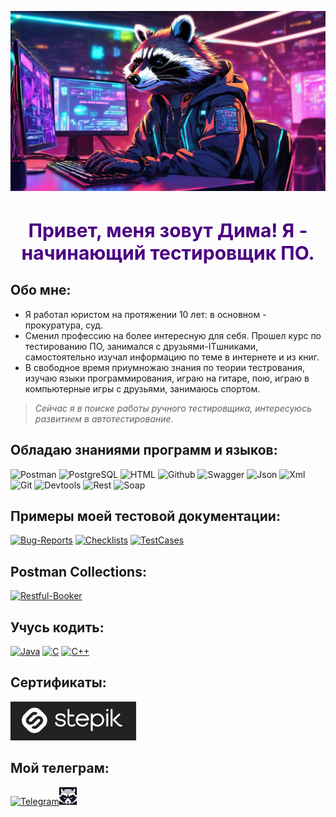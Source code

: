 ![Header](https://github.com/Enotissimo/Enotissimo/blob/main/assets/Cutie.png)

<h1 align="center" style="color:#4B0082; font-size:30px">Привет, меня зовут Дима! Я - начинающий тестировщик ПО.</h1>
 
## Обо мне:
- Я работал юристом на протяжении 10 лет: в основном - прокуратура, суд.
- Сменил профессию на более интересную для себя.
Прошел курс по тестированию ПО, занимался с друзьями-ITшниками, самостоятельно изучал информацию по теме в интернете и из книг.
- В свободное время приумножаю знания по теории тестрования, изучаю языки программирования, играю на гитаре, пою, играю в компьютерные игры с друзьями, занимаюсь спортом.

> _Сейчас я в поиске работы ручного тестировщика, интересуюсь развитием в автотестирование._


## Обладаю знаниями программ и языков:
![Postman](https://img.shields.io/badge/Postman-090909?style=for-the-badge&logo=Postman&logoColor=FF8C00
)
![PostgreSQL](https://img.shields.io/badge/PostgreSQL-090909?style=for-the-badge&logo=postgresql&logoColor=00FFFF
)
![HTML](https://img.shields.io/badge/HTML-090909?style=for-the-badge&logo=html5&logoColor=DC143C)
![Github](https://img.shields.io/badge/GIThub-090909?style=for-the-badge&logo=github&logoColor=E6E6FA)
![Swagger](https://img.shields.io/badge/Swagger-090909?style=for-the-badge&logo=Swagger&logoColor=00FF00
)
![Json](https://img.shields.io/badge/json-090909?style=for-the-badge&logo=json&logoColor=FFDAB9)
![Xml](https://img.shields.io/badge/xml-090909?style=for-the-badge&logo=internet-explorer&logoColor=00BFFF)
![Git](https://img.shields.io/badge/GITbash-090909?style=for-the-badge&logo=git&logoColor=C71585)
![Devtools](https://img.shields.io/badge/Devtools-090909?style=for-the-badge&logo=Google-chrome&logoColor=4169E1)
![Rest](https://img.shields.io/badge/rest-090909?style=for-the-badge&logo=fastapi&logoColor=00FA9A)
![Soap](https://img.shields.io/badge/soap-090909?style=for-the-badge&logo=fastapi&logoColor=EE82EE)

## Примеры моей тестовой документации:

[![Bug-Reports](https://img.shields.io/badge/Bug-reports-217346?style=for-the-badge&logo=microsoft-excel&logoColor=limegreen)](https://github.com/Enotissimo/Bug-Reports.git)
[![Checklists](https://img.shields.io/badge/Check-lists-217346?style=for-the-badge&logo=microsoft-excel&logoColor=limegreen)](https://github.com/Enotissimo/Checklists.git)
[![TestCases](https://img.shields.io/badge/Test-Cases-217346?style=for-the-badge&logo=microsoft-excel&logoColor=limegreen)](https://github.com/Enotissimo/TestCases.git)

## Postman Collections:
[![Restful-Booker](https://img.shields.io/badge/Restful--Booker-FF7F50?style=for-the-badge&logo=Postman&logoColor=FFFF00&labelColor=800000)](https://github.com/Enotissimo/Restful-Booker.git)

## Учусь кодить:

[![Java](https://img.shields.io/badge/Java-000000?style=for-the-badge&logo=javascript&logoColor=FFD700)](https://github.com/Enotissimo/Java.git)
[![C](https://img.shields.io/badge/C-000000?style=for-the-badge&logo=C%2b%2b&logoColor=778899)](https://github.com/Enotissimo/C.git)
[![C++](https://img.shields.io/badge/C++-000000?style=for-the-badge&logo=C%2b%2b&logoColor=4169E1)](https://github.com/Enotissimo/C-.git)

## Сертификаты:
[![Stepik](https://github.com/Enotissimo/Enotissimo/blob/main/assets/ministepik.png)](
https://stepik.org/cert/2408857?lang=en)

## Мой телеграм:
[![Telegram](https://img.shields.io/badge/Telegram-090909?style=for-the-badge&logo=telegram&logoColor=00BFFF)](https://t.me/enotfury)[![Telegram](https://github.com/Enotissimo/Enotissimo/blob/main/assets/28pxteleavamini.jpg)](https://t.me/enotfury)